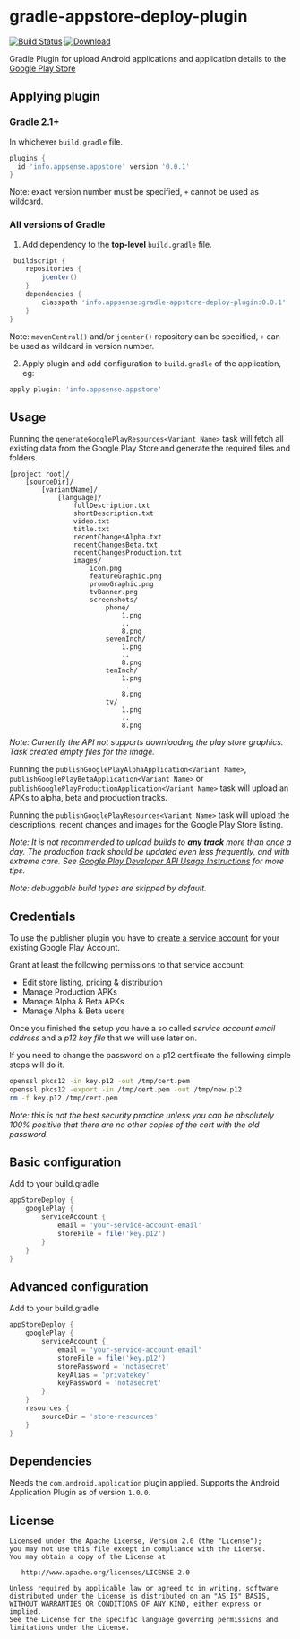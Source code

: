 # gradle-appstore-deploy-plugin

[![Build Status](https://travis-ci.org/minakov/gradle-appstore-deploy-plugin.svg)](https://travis-ci.org/minakov/gradle-appstore-deploy-plugin)
[![Download](https://api.bintray.com/packages/appsense/gradle-plugins/gradle-appstore-deploy-plugin/images/download.svg) ](https://bintray.com/appsense/gradle-plugins/gradle-appstore-deploy-plugin/_latestVersion)

Gradle Plugin for upload Android applications and application details to the [Google Play Store](https://play.google.com/store)

## Applying plugin

### Gradle 2.1+

In whichever `build.gradle` file.

```gradle
plugins {
  id 'info.appsense.appstore' version '0.0.1'
}
```

Note: exact version number must be specified, `+` cannot be used as wildcard.

### All versions of Gradle

1. Add dependency to the __top-level__ `build.gradle` file.

```gradle
 buildscript {
    repositories {
        jcenter()
    }
    dependencies {
        classpath 'info.appsense:gradle-appstore-deploy-plugin:0.0.1'
    }
}
```

Note: `mavenCentral()` and/or `jcenter()` repository can be specified, `+` can be used as wildcard in version number.

2. Apply plugin and add configuration to `build.gradle` of the application, eg:

```gradle
apply plugin: 'info.appsense.appstore'
```

## Usage

Running the `generateGooglePlayResources<Variant Name>` task will fetch all existing data from the Google Play Store
and generate the required files and folders.

```
[project root]/
    [sourceDir]/
        [variantName]/
            [language]/
                fullDescription.txt
                shortDescription.txt
                video.txt
                title.txt
                recentChangesAlpha.txt
                recentChangesBeta.txt
                recentChangesProduction.txt
                images/
                    icon.png
                    featureGraphic.png
                    promoGraphic.png
                    tvBanner.png
                    screenshots/
                        phone/
                            1.png
                            ..
                            8.png
                        sevenInch/
                            1.png
                            ..
                            8.png
                        tenInch/
                            1.png
                            ..
                            8.png
                        tv/
                            1.png
                            ..
                            8.png
```
*Note: Currently the API not supports downloading the play store graphics. Task created empty files for the image.*

Running the `publishGooglePlayAlphaApplication<Variant Name>`, `publishGooglePlayBetaApplication<Variant Name>`
or `publishGooglePlayProductionApplication<Variant Name>` task will upload an APKs to alpha, beta and production tracks.

Running the `publishGooglePlayResources<Variant Name>` task will upload the descriptions, recent changes and images for
the Google Play Store listing.

*Note: It is not recommended to upload builds to __any track__ more than once a day. The production track should be updated
even less frequently, and with extreme care. See [Google Play Developer API Usage Instructions](https://developers.google.com/android-publisher/api_usage) for more tips.*

*Note: debuggable build types are skipped by default.*

## Credentials

To use the publisher plugin you have to [create a service account](https://developers.google.com/android-publisher/getting_started#setting_up_api_access_clients) for your existing Google Play Account.

Grant at least the following permissions to that service account:

* Edit store listing, pricing & distribution
* Manage Production APKs
* Manage Alpha & Beta APKs
* Manage Alpha & Beta users

Once you finished the setup you have a so called *service account email address* and a *p12 key file* that we will use later on.

If you need to change the password on a p12 certificate the following simple steps will do it.

```bash
openssl pkcs12 -in key.p12 -out /tmp/cert.pem
openssl pkcs12 -export -in /tmp/cert.pem -out /tmp/new.p12
rm -f key.p12 /tmp/cert.pem
```

*Note: this is not the best security practice unless you can be absolutely 100% positive that there are no other
copies of the cert with the old password.*

## Basic configuration

Add to your build.gradle

```gradle
appStoreDeploy {
    googlePlay {
        serviceAccount {
            email = 'your-service-account-email'
            storeFile = file('key.p12')
        }
    }
}
```

## Advanced configuration

Add to your build.gradle

```gradle
appStoreDeploy {
    googlePlay {
        serviceAccount {
            email = 'your-service-account-email'
            storeFile = file('key.p12')
            storePassword = 'notasecret'
            keyAlias = 'privatekey'
            keyPassword = 'notasecret'
        }
    }
    resources {
        sourceDir = 'store-resources'
    }
}
```

## Dependencies

Needs the ```com.android.application``` plugin applied. Supports the Android Application Plugin as of version ```1.0.0```.

## License

    Licensed under the Apache License, Version 2.0 (the "License");
    you may not use this file except in compliance with the License.
    You may obtain a copy of the License at

       http://www.apache.org/licenses/LICENSE-2.0

    Unless required by applicable law or agreed to in writing, software
    distributed under the License is distributed on an "AS IS" BASIS,
    WITHOUT WARRANTIES OR CONDITIONS OF ANY KIND, either express or implied.
    See the License for the specific language governing permissions and
    limitations under the License.
